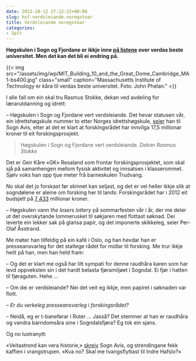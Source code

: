 ```yaml
---
date: 2012-10-12 17:12:12+00:00
slug: hsf-verdsleiande-noregstoar
title: Verdsleiande noregstoar
categories:
- Spit
---
```


**Høgskulen i Sogn og Fjordane er ikkje inne [på listene](http://www.aftenposten.no/jobb/Norske-universiteter-ligger-langt-bak-eliten-6999890.html) over verdas beste universitet. Men det kan det bli ei endring på.**

{{< img src="/assets/img/wp/MIT_Building_10_and_the_Great_Dome_Cambridge_MA1-bs400.jpg" class="small" caption="Massachusetts Institute of Technology er kåra til verdas beste universitet. Foto: John Phelan." >}}

<!--more-->

I alle fall om ein skal tru Rasmus Stokke, dekan ved avdeling for lærarutdanning og idrett:

– Høgskulen i Sogn og Fjordane vert verdsleiande. Det hevar statusen vår, ein idrettshøgskule nummer to etter Norges idrettshøgskule, [seier](http://www.sognavis.no/lokale_nyhende/article6280541.ece) han til Sogn Avis, etter at det er klart at forskingsrådet har innvilga 17,5 millionar kroner til eit forskingsprosjekt.


>Høgskulen i Sogn og Fjordane vert verdsleiande. <cite>Dekan Rasmus Stokke</cite>


Det er Geir Kåre «GK» Resaland som frontar forskingsprosjektet, som skal sjå på samanhengen mellom fysisk aktivitet og innsatsen i klasserommet. Sjølv voks han opp tjue meter frå barneskulen Trudvang.

No skal det jo forskast før skinnet kan seljast, og det er vel heller ikkje slik at sogndølene er aleine om forsking her til lands: Forskingsrådet har i 2012 eit budsjett på [7 433](http://www.forskningsradet.no/no/Nokkeltal/113878579723) millionar kroner.

– Høgskulen vann _the losers lottery_ på sommarfesten vår i år, der me deler ut det overskytande lommerusket til søkjaren med flottast søknad. Dei leverte ein lekker sak på glansa papir, og det imponerte skikkeleg, seier Per-Olaf Åsstrand.

Me møter han tilfeldig på ein kafé i Oslo, og han hevdar han er presseansvarleg for det statlege rådet for midlar til forsking. Me trur ikkje heilt på han, men han held fram:

– Og det er klart me også har litt sympati for denne raudhåra karen som har levd oppveksten sin i det hardt belasta fjøramiljøet i Sogndal. Ei fjør i hatten til fjøraguten. Hehe …

– Om dei er verdsleiande? Nei det veit eg ikkje, men papiret i søknaden var flott.

_– Er du verkeleg presseansvarleg i forskingsrådet?_

– Neidå, eg er t-baneførar i Ruter … Jasså? Det stemmer at han er raudhåra og vandra barndomsåra sine i Sogndalsfjøra? Eg tok ein sjans.

Og no lustranytt:

«Veitastrond kan vera historie,» [skreiv](http://www.sognavis.no/lokal_sport/article6281175.ece) Sogn Avis, og strendingane fekk kaffien i vrangstrupen. «Kva no? Skal me tvangsflyttast til Indre Hafslo?»
